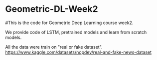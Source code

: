 # Geometric-DL-Week2

#This is the code for Geometric Deep Learning course week2.

We provide code of LSTM, pretrained models and learn from scratch models.

All the data were train on "real or fake dataset". https://www.kaggle.com/datasets/nopdev/real-and-fake-news-dataset
